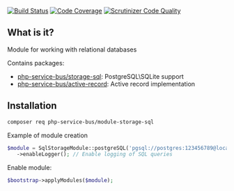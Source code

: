 [![Build Status](https://travis-ci.org/php-service-bus/module-storage-sql.svg?branch=master)](https://travis-ci.org/php-service-bus/module-storage-sql)
[![Code Coverage](https://scrutinizer-ci.com/g/php-service-bus/module-storage-sql/badges/coverage.png?b=master)](https://scrutinizer-ci.com/g/php-service-bus/module-storage-sql/?branch=master)
[![Scrutinizer Code Quality](https://scrutinizer-ci.com/g/php-service-bus/module-storage-sql/badges/quality-score.png?b=master)](https://scrutinizer-ci.com/g/php-service-bus/module-storage-sql/?branch=master)

## What is it?

Module for working with relational databases

Contains packages:
* [php-service-bus/storage-sql](https://github.com/php-service-bus/storage-sql): PostgreSQL\SQLite support
* [php-service-bus/active-record](https://github.com/php-service-bus/active-record): Active record implementation

## Installation

```bash
composer req php-service-bus/module-storage-sql
```

Example of module creation

```php
$module = SqlStorageModule::postgreSQL('pgsql://postgres:123456789@localhost:5432/test')
   ->enableLogger(); // Enable logging of SQL queries

```

Enable module:

```php
$bootstrap->applyModules($module);
```